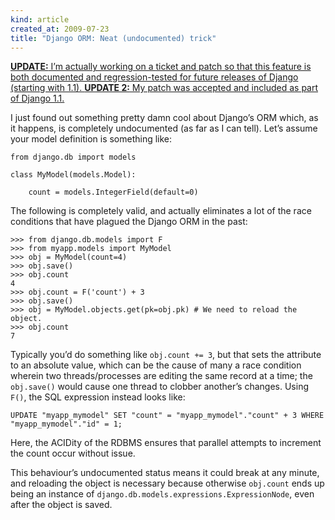 ```yaml
--- 
kind: article
created_at: 2009-07-23
title: "Django ORM: Neat (undocumented) trick"
---
```


<ins>
  <strong>UPDATE:</strong>
  I’m actually working on a
  <a href="http://code.djangoproject.com/ticket/11527">ticket and patch</a>
  so that this feature is both documented and regression-tested for future
  releases of Django (starting with 1.1).
</ins>

<ins>
  <strong>UPDATE 2:</strong>
  My patch was accepted and
  <a href="http://code.djangoproject.com/changeset/11322">included</a> as part
  of Django 1.1.
</ins>

I just found out something pretty damn cool about Django’s ORM which, as it
happens, is completely undocumented (as far as I can tell). Let’s assume your
model definition is something like:

    from django.db import models
    
    class MyModel(models.Model):
        
        count = models.IntegerField(default=0)

The following is completely valid, and actually eliminates a lot of the race
conditions that have plagued the Django ORM in the past:

    >>> from django.db.models import F
    >>> from myapp.models import MyModel
    >>> obj = MyModel(count=4)
    >>> obj.save()
    >>> obj.count
    4
    >>> obj.count = F('count') + 3
    >>> obj.save()
    >>> obj = MyModel.objects.get(pk=obj.pk) # We need to reload the object.
    >>> obj.count
    7

Typically you’d do something like `obj.count += 3`, but that sets the attribute
to an absolute value, which can be the cause of many a race condition wherein
two threads/processes are editing the same record at a time; the `obj.save()`
would cause one thread to clobber another’s changes. Using `F()`, the SQL
expression instead looks like:

    UPDATE "myapp_mymodel" SET "count" = "myapp_mymodel"."count" + 3 WHERE "myapp_mymodel"."id" = 1;

Here, the ACIDity of the RDBMS ensures that parallel attempts to increment the
count occur without issue.

This behaviour’s undocumented status means it could break at any minute, and
reloading the object is necessary because otherwise `obj.count` ends up being an
instance of `django.db.models.expressions.ExpressionNode`, even after the object
is saved.
